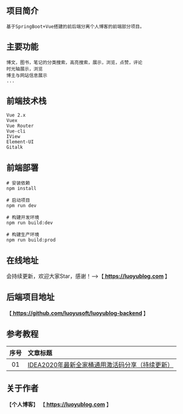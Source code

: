## 项目简介
```
基于SpringBoot+Vue搭建的前后端分离个人博客的前端部分项目。
```

## 主要功能
```
博文，图书，笔记的分类搜索，高亮搜索，展示，浏览，点赞，评论
时光轴展示，浏览
博主与网站信息展示
...
```

## 前端技术栈
```
Vue 2.x
Vuex
Vue Router
Vue-cli
IView
Element-UI
Gitalk
```

## 前端部署
```
# 安装依赖
npm install

# 启动项目
npm run dev

# 构建开发环境
npm run build:dev

# 构建生产环境
npm run build:prod
```

## 在线地址
会持续更新，欢迎大家Star，感谢！-->【<b><a href="https://luoyublog.com"> https://luoyublog.com </a></b>】<br/>

## 后端项目地址
【<b><a href="https://github.com/luoyusoft/luoyublog-backend"> https://github.com/luoyusoft/luoyublog-backend </a></b>】<br/>

## 参考教程
|序号|文章标题|
|:---:|:---|
|01|[IDEA2020年最新全家桶通用激活码分享（持续更新）](https://luoyublog.com/article/37)|

## 关于作者
【<b>个人博客</b>】    【<b><a href="https://luoyublog.com"> https://luoyublog.com </a></b>】<br/>
